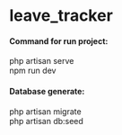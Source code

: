 # leave_tracker


#### Command for run project:
php artisan serve <br />
npm run dev


#### Database generate:
php artisan migrate <br />
php artisan db:seed

